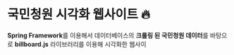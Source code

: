 # 국민청원 시각화 웹사이트 🔥

**Spring Framework**를 이용해서 데이터베이스의 **크롤링 된 국민청원 데이터**를 바탕으로 **billboard.js** 라이브러리를 이용해 시각화한 웹사이
